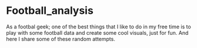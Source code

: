 # Football_analysis

As a footbal geek; one of the best things that I like to do in my free time is to play with some football data and create some cool visuals, just for fun. And here I share some of these random attempts.
